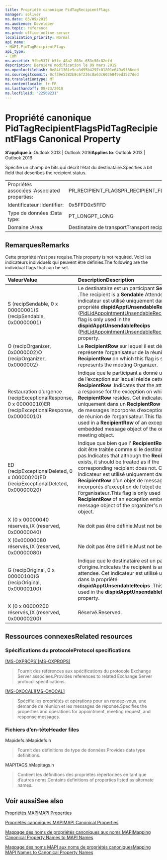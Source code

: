 ```yaml
---
title: Propriété canonique PidTagRecipientFlags
manager: soliver
ms.date: 03/09/2015
ms.audience: Developer
ms.topic: reference
ms.prod: office-online-server
localization_priority: Normal
api_name:
- MAPI.PidTagRecipientFlags
api_type:
- COM
ms.assetid: 9fbe537f-b5fe-48a2-803c-653c50c82efd
description: Dernière modification le 09 mars 2015
ms.openlocfilehash: 0e84f1361e9ca3d95b4297c01801e649a9f86ced
ms.sourcegitcommit: 0cf39e5382b8c6f236c8a63c6036849ed3527ded
ms.translationtype: MT
ms.contentlocale: fr-FR
ms.lasthandoff: 08/23/2018
ms.locfileid: "22569231"
---
```

# <a name="pidtagrecipientflags-canonical-property"></a><span data-ttu-id="4cda6-103">Propriété canonique PidTagRecipientFlags</span><span class="sxs-lookup"><span data-stu-id="4cda6-103">PidTagRecipientFlags Canonical Property</span></span>

  
  
<span data-ttu-id="4cda6-104">**S’applique à**: Outlook 2013 | Outlook 2016</span><span class="sxs-lookup"><span data-stu-id="4cda6-104">**Applies to**: Outlook 2013 | Outlook 2016</span></span> 
  
<span data-ttu-id="4cda6-105">Spécifie un champ de bits qui décrit l’état du destinataire.</span><span class="sxs-lookup"><span data-stu-id="4cda6-105">Specifies a bit field that describes the recipient status.</span></span>
  
|||
|:-----|:-----|
|<span data-ttu-id="4cda6-106">Propriétés associées :</span><span class="sxs-lookup"><span data-stu-id="4cda6-106">Associated properties:</span></span>  <br/> |<span data-ttu-id="4cda6-107">PR_RECIPIENT_FLAGS</span><span class="sxs-lookup"><span data-stu-id="4cda6-107">PR_RECIPIENT_FLAGS</span></span>  <br/> |
|<span data-ttu-id="4cda6-108">Identificateur :</span><span class="sxs-lookup"><span data-stu-id="4cda6-108">Identifier:</span></span>  <br/> |<span data-ttu-id="4cda6-109">0x5FFD</span><span class="sxs-lookup"><span data-stu-id="4cda6-109">0x5FFD</span></span>  <br/> |
|<span data-ttu-id="4cda6-110">Type de données :</span><span class="sxs-lookup"><span data-stu-id="4cda6-110">Data type:</span></span>  <br/> |<span data-ttu-id="4cda6-111">PT_LONG</span><span class="sxs-lookup"><span data-stu-id="4cda6-111">PT_LONG</span></span>  <br/> |
|<span data-ttu-id="4cda6-112">Domaine :</span><span class="sxs-lookup"><span data-stu-id="4cda6-112">Area:</span></span>  <br/> |<span data-ttu-id="4cda6-113">Destinataire de transport</span><span class="sxs-lookup"><span data-stu-id="4cda6-113">Transport recipient</span></span>  <br/> |
   
## <a name="remarks"></a><span data-ttu-id="4cda6-114">Remarques</span><span class="sxs-lookup"><span data-stu-id="4cda6-114">Remarks</span></span>

<span data-ttu-id="4cda6-115">Cette propriété n’est pas requise.</span><span class="sxs-lookup"><span data-stu-id="4cda6-115">This property is not required.</span></span> <span data-ttu-id="4cda6-116">Voici les indicateurs individuels qui peuvent être définies.</span><span class="sxs-lookup"><span data-stu-id="4cda6-116">The following are the individual flags that can be set.</span></span>
  
|<span data-ttu-id="4cda6-117">**Valeur**</span><span class="sxs-lookup"><span data-stu-id="4cda6-117">**Value**</span></span>|<span data-ttu-id="4cda6-118">**Description**</span><span class="sxs-lookup"><span data-stu-id="4cda6-118">**Description**</span></span>|
|:-----|:-----|
|<span data-ttu-id="4cda6-119">S (recipSendable, 0 x 00000001)</span><span class="sxs-lookup"><span data-stu-id="4cda6-119">S (recipSendable, 0x00000001)</span></span>  <br/> |<span data-ttu-id="4cda6-120">Le destinataire est un participant **Sendable** .</span><span class="sxs-lookup"><span data-stu-id="4cda6-120">The recipient is a **Sendable** Attendee.</span></span> <span data-ttu-id="4cda6-121">Cet indicateur est utilisé uniquement dans la propriété **dispidApptUnsendableRecips** ([PidLidAppointmentUnsendableRecipients](pidlidappointmentunsendablerecipients-canonical-property.md)).</span><span class="sxs-lookup"><span data-stu-id="4cda6-121">This flag is only used in the **dispidApptUnsendableRecips** ([PidLidAppointmentUnsendableRecipients](pidlidappointmentunsendablerecipients-canonical-property.md)) property.</span></span>  <br/> |
|<span data-ttu-id="4cda6-122">O (recipOrganizer, 0x0000002)</span><span class="sxs-lookup"><span data-stu-id="4cda6-122">O (recipOrganizer, 0x0000002)</span></span>  <br/> |<span data-ttu-id="4cda6-123">Le **RecipientRow** sur lequel il est défini représente l’organisateur de la réunion.</span><span class="sxs-lookup"><span data-stu-id="4cda6-123">The **RecipientRow** on which this flag is set represents the meeting Organizer.</span></span>  <br/> |
|<span data-ttu-id="4cda6-124">Restauration d’urgence (recipExceptionalResponse, 0 x 00000010)</span><span class="sxs-lookup"><span data-stu-id="4cda6-124">ER (recipExceptionalResponse, 0x00000010)</span></span>  <br/> |<span data-ttu-id="4cda6-125">Indique que le participant a donné une réponse de l’exception sur lequel réside cette **RecipientRow** .</span><span class="sxs-lookup"><span data-stu-id="4cda6-125">Indicates that the attendee gave a response for the exception on which this **RecipientRow** resides.</span></span> <span data-ttu-id="4cda6-126">Cet indicateur est utilisé uniquement dans un **RecipientRow** d’un objet de messages incorporés d’exception de l’objet de réunion de l’organisateur.</span><span class="sxs-lookup"><span data-stu-id="4cda6-126">This flag is only used in a **RecipientRow** of an exception embedded message object of the organizer's meeting object.</span></span>  <br/> |
|<span data-ttu-id="4cda6-127">ED (recipExceptionalDeleted, 0 x 00000020)</span><span class="sxs-lookup"><span data-stu-id="4cda6-127">ED (recipExceptionalDeleted, 0x00000020)</span></span>  <br/> |<span data-ttu-id="4cda6-128">Indique que bien que l' **RecipientRow** existe, il doit être traitée comme si le destinataire n’a pas.</span><span class="sxs-lookup"><span data-stu-id="4cda6-128">Indicates that although the **RecipientRow** exists, it should be treated as if the corresponding recipient does not.</span></span> <span data-ttu-id="4cda6-129">Cet indicateur est utilisé uniquement dans un **RecipientRow** d’un objet de messages incorporés d’exception de l’objet de réunion de l’organisateur.</span><span class="sxs-lookup"><span data-stu-id="4cda6-129">This flag is only used in a **RecipientRow** of an exception embedded message object of the organizer's meeting object.</span></span>  <br/> |
|<span data-ttu-id="4cda6-130">X (0 x 00000040 réservés,)</span><span class="sxs-lookup"><span data-stu-id="4cda6-130">X (reserved, 0x00000040)</span></span>  <br/> |<span data-ttu-id="4cda6-131">Ne doit pas être définie.</span><span class="sxs-lookup"><span data-stu-id="4cda6-131">Must not be set.</span></span>  <br/> |
|<span data-ttu-id="4cda6-132">X (0x00000080 réservés,)</span><span class="sxs-lookup"><span data-stu-id="4cda6-132">X (reserved, 0x00000080)</span></span>  <br/> |<span data-ttu-id="4cda6-133">Ne doit pas être définie.</span><span class="sxs-lookup"><span data-stu-id="4cda6-133">Must not be set.</span></span>  <br/> |
|<span data-ttu-id="4cda6-134">G (recipOriginal, 0 x 00000100)</span><span class="sxs-lookup"><span data-stu-id="4cda6-134">G (recipOriginal, 0x00000100)</span></span>  <br/> |<span data-ttu-id="4cda6-135">Indique que le destinataire est un participant d’origine.</span><span class="sxs-lookup"><span data-stu-id="4cda6-135">Indicates the recipient is an original attendee.</span></span> <span data-ttu-id="4cda6-136">Cet indicateur est utilisé uniquement dans la propriété **dispidApptUnsendableRecips** .</span><span class="sxs-lookup"><span data-stu-id="4cda6-136">This flag is only used in the **dispidApptUnsendableRecips** property.</span></span>  <br/> |
|<span data-ttu-id="4cda6-137">X (0 x 00000200 réservés,)</span><span class="sxs-lookup"><span data-stu-id="4cda6-137">X (reserved, 0x00000200)</span></span>  <br/> |<span data-ttu-id="4cda6-138">Réservé.</span><span class="sxs-lookup"><span data-stu-id="4cda6-138">Reserved.</span></span>  <br/> |
   
## <a name="related-resources"></a><span data-ttu-id="4cda6-139">Ressources connexes</span><span class="sxs-lookup"><span data-stu-id="4cda6-139">Related resources</span></span>

### <a name="protocol-specifications"></a><span data-ttu-id="4cda6-140">Spécifications du protocole</span><span class="sxs-lookup"><span data-stu-id="4cda6-140">Protocol specifications</span></span>

<span data-ttu-id="4cda6-141">[[MS-OXPROPS]](http://msdn.microsoft.com/library/f6ab1613-aefe-447d-a49c-18217230b148%28Office.15%29.aspx)</span><span class="sxs-lookup"><span data-stu-id="4cda6-141">[[MS-OXPROPS]](http://msdn.microsoft.com/library/f6ab1613-aefe-447d-a49c-18217230b148%28Office.15%29.aspx)</span></span>
  
> <span data-ttu-id="4cda6-142">Fournit des références aux spécifications du protocole Exchange Server associées.</span><span class="sxs-lookup"><span data-stu-id="4cda6-142">Provides references to related Exchange Server protocol specifications.</span></span>
    
<span data-ttu-id="4cda6-143">[[MS-OXOCAL]](http://msdn.microsoft.com/library/09861fde-c8e4-4028-9346-e7c214cfdba1%28Office.15%29.aspx)</span><span class="sxs-lookup"><span data-stu-id="4cda6-143">[[MS-OXOCAL]](http://msdn.microsoft.com/library/09861fde-c8e4-4028-9346-e7c214cfdba1%28Office.15%29.aspx)</span></span>
  
> <span data-ttu-id="4cda6-144">Spécifie les propriétés et opérations pour un rendez-vous, une demande de réunion et les messages de réponse.</span><span class="sxs-lookup"><span data-stu-id="4cda6-144">Specifies the properties and operations for appointment, meeting request, and response messages.</span></span>
    
### <a name="header-files"></a><span data-ttu-id="4cda6-145">Fichiers d’en-tête</span><span class="sxs-lookup"><span data-stu-id="4cda6-145">Header files</span></span>

<span data-ttu-id="4cda6-146">Mapidefs.h</span><span class="sxs-lookup"><span data-stu-id="4cda6-146">Mapidefs.h</span></span>
  
> <span data-ttu-id="4cda6-147">Fournit des définitions de type de données.</span><span class="sxs-lookup"><span data-stu-id="4cda6-147">Provides data type definitions.</span></span>
    
<span data-ttu-id="4cda6-148">MAPITAGS.h</span><span class="sxs-lookup"><span data-stu-id="4cda6-148">Mapitags.h</span></span>
  
> <span data-ttu-id="4cda6-149">Contient les définitions des propriétés répertoriées en tant que d’autres noms.</span><span class="sxs-lookup"><span data-stu-id="4cda6-149">Contains definitions of properties listed as alternate names.</span></span>
    
## <a name="see-also"></a><span data-ttu-id="4cda6-150">Voir aussi</span><span class="sxs-lookup"><span data-stu-id="4cda6-150">See also</span></span>



[<span data-ttu-id="4cda6-151">Propriétés MAPI</span><span class="sxs-lookup"><span data-stu-id="4cda6-151">MAPI Properties</span></span>](mapi-properties.md)
  
[<span data-ttu-id="4cda6-152">Propriétés canoniques MAPI</span><span class="sxs-lookup"><span data-stu-id="4cda6-152">MAPI Canonical Properties</span></span>](mapi-canonical-properties.md)
  
[<span data-ttu-id="4cda6-153">Mappage des noms de propriétés canoniques aux noms MAPI</span><span class="sxs-lookup"><span data-stu-id="4cda6-153">Mapping Canonical Property Names to MAPI Names</span></span>](mapping-canonical-property-names-to-mapi-names.md)
  
[<span data-ttu-id="4cda6-154">Mappage des noms MAPI aux noms de propriétés canoniques</span><span class="sxs-lookup"><span data-stu-id="4cda6-154">Mapping MAPI Names to Canonical Property Names</span></span>](mapping-mapi-names-to-canonical-property-names.md)

